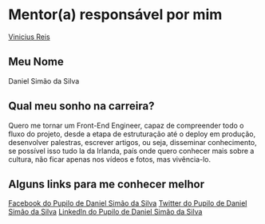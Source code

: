 # Mentor(a) responsável por mim

[Vinicius Reis](/mentores/perfis/vinicius_reis.md)

## Meu Nome

Daniel Simão da Silva

## Qual meu sonho na carreira?

Quero me tornar um Front-End Engineer, capaz de compreender todo o fluxo do projeto, desde a etapa de estruturação até o deploy em produção, desenvolver palestras, escrever artigos, ou seja, disseminar conhecimento, se possível isso tudo la da Irlanda, país onde quero conhecer mais sobre a cultura, não ficar apenas nos vídeos e fotos, mas vivência-lo.

## Alguns links para me conhecer melhor

[Facebook do Pupilo de Daniel Simão da Silva](https://www.facebook.com/simao.dev)
[Twitter do Pupilo de Daniel Simão da Silva](https://twitter.com/simaodeveloper)
[LinkedIn do Pupilo de Daniel Simão da Silva](https://www.linkedin.com/in/daniel-simao-da-silva)
```